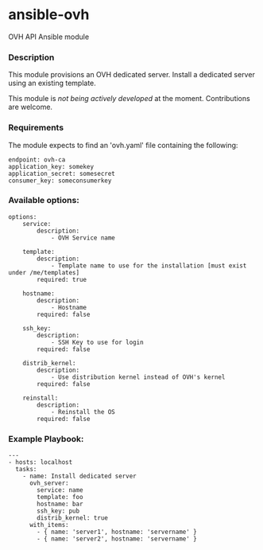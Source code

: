 # ansible-ovh
OVH API Ansible module

### Description
This module provisions an OVH dedicated server.
Install a dedicated server using an existing template.

This module is *not being actively developed* at the moment.
Contributions are welcome.

### Requirements
The module expects to find an 'ovh.yaml' file containing the following:
```
endpoint: ovh-ca
application_key: somekey
application_secret: somesecret
consumer_key: someconsumerkey
```

### Available options:
```
options:
    service:
        description:
            - OVH Service name

    template:
        description:
            - Template name to use for the installation [must exist under /me/templates]
        required: true

    hostname:
        description:
            - Hostname
        required: false

    ssh_key:
        description:
            - SSH Key to use for login
        required: false

    distrib_kernel:
        description:
            - Use distribution kernel instead of OVH's kernel
        required: false

    reinstall:
        description:
            - Reinstall the OS
        required: false
```

### Example Playbook:
```
---
- hosts: localhost
  tasks:
    - name: Install dedicated server
      ovh_server:
        service: name
        template: foo
        hostname: bar
        ssh_key: pub
        distrib_kernel: true
      with_items:
        - { name: 'server1', hostname: 'servername' }
        - { name: 'server2', hostname: 'servername' }
```
